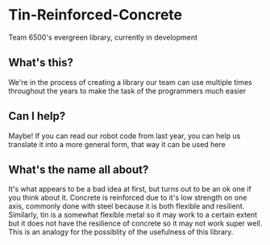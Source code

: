 # Tin-Reinforced-Concrete
Team 6500's evergreen library, currently in development

## What's this?
We're in the process of creating a library our team can use multiple times throughout the years to make the task of the programmers much easier

## Can I help?
Maybe! If you can read our robot code from last year, you can help us translate it into a more general form, that way it can be used here

## What's the name all about?
It's what appears to be a bad idea at first, but turns out to be an ok one if you think about it. Concrete is reinforced due to it's low strength on one axis, commonly done with steel because it is both flexible and resilient.  Similarly, tin is a somewhat flexible metal so it may work to a certain extent but it does not have the resilience of concrete so it may not work super well. This is an analogy for the possiblity of the usefulness of this library.
